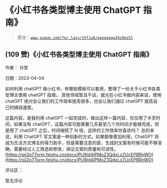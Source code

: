 # 《小红书各类型博主使用 ChatGPT 指南》

> 原文：[`www.yuque.com/for_lazy/thfiu8/apeaeagw34z9ez5l`](https://www.yuque.com/for_lazy/thfiu8/apeaeagw34z9ez5l)



## (109 赞)《小红书各类型博主使用 ChatGPT 指南》 

作者： 孙哲 

日期：2023-04-04 

如何利用 chatGPT 做小红书，有哪些模板可以套用，整理了一份关于小红书各类型博主使用 chatGPT 指南。 其他领域暂且不谈，就光在小红书做内容来说，使用 chatGPT 绝对会让我们的工作效率提高很多，也会让我们通过 chatGPT 提高自己的搞钱速度。 

这篇内容，是我利用 chatGPT 一起完成的，做出这样一篇内容，仅仅用了半天时间，如果没有 chatGPT，这篇内容可能需要几天甚至几个月时间才能够完成，但是用了 chatGPT 之后，时间缩短了 N 倍，这样的工作效率你喜欢吗？ 总的来说，利用 ChatGPT 写文案是一种创新的方式，如果能够善加利用，ChatGPT 将成为生活方式博主的得力助手，但是需要注意的是，生成的文案有时候可能不够准确，需要经过人工筛选和修改，保证文案的质量和可读性。[https://pii2q77orm.feishu.cn/docx/PU9Id4IPMoZ3QdxLzZUcEPBRnWO](https://pii2q77orm.feishu.cn/docx/PU9Id4IPMoZ3QdxLzZUcEPBRnWO) 

评论区： 

暂无评论